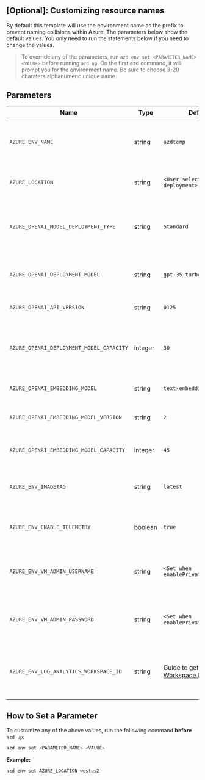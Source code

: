 ## [Optional]: Customizing resource names 

By default this template will use the environment name as the prefix to prevent naming collisions within Azure. The parameters below show the default values. You only need to run the statements below if you need to change the values. 


> To override any of the parameters, run `azd env set <PARAMETER_NAME> <VALUE>` before running `azd up`. On the first azd command, it will prompt you for the environment name. Be sure to choose 3-20 charaters alphanumeric unique name. 

## Parameters

| Name                          | Type    | Default Value       | Purpose                                                                                              |
| -----------------------------| ------- | ------------------- | ---------------------------------------------------------------------------------------------------- |
| `AZURE_ENV_NAME`            | string  | `azdtemp`           | Used as a prefix for all resource names to ensure uniqueness across environments.                    |
| `AZURE_LOCATION`            | string  | `<User selects during deployment>`         | Sets the Azure region for resource deployment.  |
| `AZURE_OPENAI_MODEL_DEPLOYMENT_TYPE`             | string  | `Standard`    | Change the Model Deployment Type (allowed values: Standard, GlobalStandard).                         |
| `AZURE_OPENAI_DEPLOYMENT_MODEL`               | string  | `gpt-35-turbo`            | Set the GPT model name (allowed values: `gpt-35-turbo`, `gpt-4`, `gpt-4o`).                                                      |
| `AZURE_OPENAI_API_VERSION`     | string  | `0125`        | Set the Azure OpenAI model version.                                       |
| `AZURE_OPENAI_DEPLOYMENT_MODEL_CAPACITY`     | integer | `30`               | Set the model capacity for GPT deployment. Choose based on your Azure quota and usage needs.         |
| `AZURE_OPENAI_EMBEDDING_MODEL`            | string  | `text-embedding-ada-002`  | Set the model name used for embeddings.                                                              |
| `AZURE_OPENAI_EMBEDDING_MODEL_VERSION`            | string  | `2`  | Set the version for the embedding model.                                                              |
| `AZURE_OPENAI_EMBEDDING_MODEL_CAPACITY` | integer | `45`              | Set the capacity for embedding model deployment.                                                     |
| `AZURE_ENV_IMAGETAG`                  | string  | `latest`            | Set the container image tag (allowed values: `latest`, `dev`, `hotfix`).                                             |
| `AZURE_ENV_ENABLE_TELEMETRY`                  | boolean  | `true`            | Enable or disable telemetry collection for the deployment.                                             |
| `AZURE_ENV_VM_ADMIN_USERNAME`            | string  | `<Set when enablePrivateNetworking=true>`         | Admin username for the jumpbox VM when private networking is enabled.   |
| `AZURE_ENV_VM_ADMIN_PASSWORD`            | string  | `<Set when enablePrivateNetworking=true>`         | Admin password for the jumpbox VM when private networking is enabled.   |
| `AZURE_ENV_LOG_ANALYTICS_WORKSPACE_ID` | string  | Guide to get your [Existing Workspace ID](/docs/re-use-log-analytics.md) | Reuses an existing Log Analytics Workspace instead of provisioning a new one.         |


## How to Set a Parameter
To customize any of the above values, run the following command **before** `azd up`:

```bash
azd env set <PARAMETER_NAME> <VALUE>

```

**Example:**

```bash
azd env set AZURE_LOCATION westus2
```
